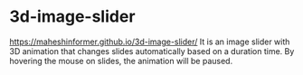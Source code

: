 # 3d-image-slider
https://maheshinformer.github.io/3d-image-slider/
It is an image slider with 3D animation that changes slides automatically based on a duration time. By hovering the mouse on slides, the animation will be paused.
